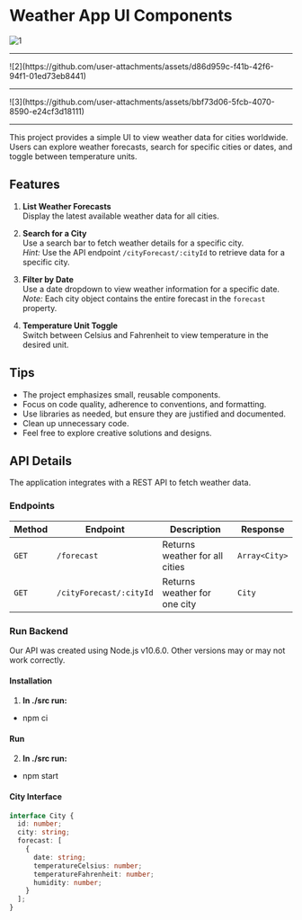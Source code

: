 # Weather App UI Components
![1](https://github.com/user-attachments/assets/f346bf70-b68a-4f4d-b6d6-9742934ca640)
<hr />
![2](https://github.com/user-attachments/assets/d86d959c-f41b-42f6-94f1-01ed73eb8441)
<hr />
![3](https://github.com/user-attachments/assets/bbf73d06-5fcb-4070-8590-e24cf3d18111)
<hr />

This project provides a simple UI to view weather data for cities worldwide. Users can explore weather forecasts, search for specific cities or dates, and toggle between temperature units.

## Features

1. **List Weather Forecasts**  
   Display the latest available weather data for all cities.
   
2. **Search for a City**  
   Use a search bar to fetch weather details for a specific city.  
   *Hint:* Use the API endpoint `/cityForecast/:cityId` to retrieve data for a specific city.
   
3. **Filter by Date**  
   Use a date dropdown to view weather information for a specific date.  
   *Note:* Each city object contains the entire forecast in the `forecast` property.
   
4. **Temperature Unit Toggle**  
   Switch between Celsius and Fahrenheit to view temperature in the desired unit.

## Tips

- The project emphasizes small, reusable components.
- Focus on code quality, adherence to conventions, and formatting.
- Use libraries as needed, but ensure they are justified and documented.
- Clean up unnecessary code.
- Feel free to explore creative solutions and designs.

## API Details

The application integrates with a REST API to fetch weather data.

### Endpoints

| Method | Endpoint               | Description                     | Response                  |
|--------|-------------------------|---------------------------------|---------------------------|
| `GET`  | `/forecast`            | Returns weather for all cities | `Array<City>`            |
| `GET`  | `/cityForecast/:cityId`| Returns weather for one city   | `City`                   |

### Run Backend
Our API was created using Node.js v10.6.0. Other versions may or may not work correctly. 
#### Installation 
1. **In ./src run:** 
- npm ci 

#### Run 
2. **In ./src run:** 
- npm start  


#### City Interface

```typescript
interface City {
  id: number;
  city: string;
  forecast: [
    {
      date: string;
      temperatureCelsius: number;
      temperatureFahrenheit: number;
      humidity: number;
    }
  ];
}
